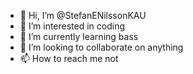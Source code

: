 - 👋 Hi, I’m @StefanENilssonKAU
- 👀 I’m interested in coding
- 🌱 I’m currently learning bass
- 💞️ I’m looking to collaborate on anything
- 📫 How to reach me not

<!---
StefanENilssonKAU/StefanENilssonKAU is a ✨ special ✨ repository because its `README.md` (this file) appears on your GitHub profile.
You can click the Preview link to take a look at your changes.
--->
